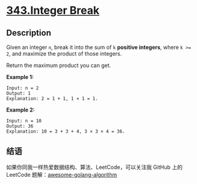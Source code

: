 # [343.Integer Break][title]

## Description
Given an integer `n`, break it into the sum of `k` **positive integers**, where `k >= 2`, and maximize the product of those integers.

Return the maximum product you can get.

**Example 1:**

```
Input: n = 2
Output: 1
Explanation: 2 = 1 + 1, 1 × 1 = 1.
```

**Example 2:**

```
Input: n = 10
Output: 36
Explanation: 10 = 3 + 3 + 4, 3 × 3 × 4 = 36.
```

## 结语

如果你同我一样热爱数据结构、算法、LeetCode，可以关注我 GitHub 上的 LeetCode 题解：[awesome-golang-algorithm][me]

[title]: https://leetcode.com/problems/integer-break/
[me]: https://github.com/kylesliu/awesome-golang-algorithm
